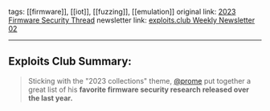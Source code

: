 tags:  [[firmware]], [[iot]], [[fuzzing]], [[emulation]]
original link: [2023 Firmware Security Thread](https://twitter.com/pr0me/status/1741820403914248388?ref=blog.exploits.club) 
newsletter link: [exploits.club Weekly Newsletter 02](https://blog.exploits.club/exploits-club-weekly-newsletter-02/)

---
## Exploits Club Summary:
> Sticking with the "2023 collections" theme, [@prome](https://twitter.com/pr0me?ref=blog.exploits.club) put together a great list of his **favorite firmware security research released over the last year.** 
